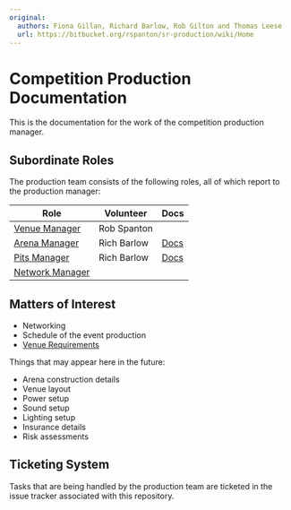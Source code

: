 ```yaml
---
original:
  authors: Fiona Gillan, Richard Barlow, Rob Gilton and Thomas Leese
  url: https://bitbucket.org/rspanton/sr-production/wiki/Home
---
```

# Competition Production Documentation

This is the documentation for the work of the competition production
manager.

## Subordinate Roles

The production team consists of the following roles, all of which
report to the production manager:

Role | Volunteer | Docs
-----|-----------|---
[Venue Manager](./roles/venue-manager.md) | Rob Spanton
[Arena Manager](./roles/arena-manager.md) | Rich Barlow | [Docs](../arena/README.md)
[Pits Manager](./roles/pits-manager.md) | Rich Barlow | [Docs](../team-pits/README.md)
[Network Manager](./roles/network-manager.md) |

## Matters of Interest

 * Networking
 * Schedule of the event production
 * [Venue Requirements](./venue.md)

Things that may appear here in the future:

 * Arena construction details
 * Venue layout
 * Power setup
 * Sound setup
 * Lighting setup
 * Insurance details
 * Risk assessments

## Ticketing System

Tasks that are being handled by the production team are ticketed in
the issue tracker associated with this repository.
